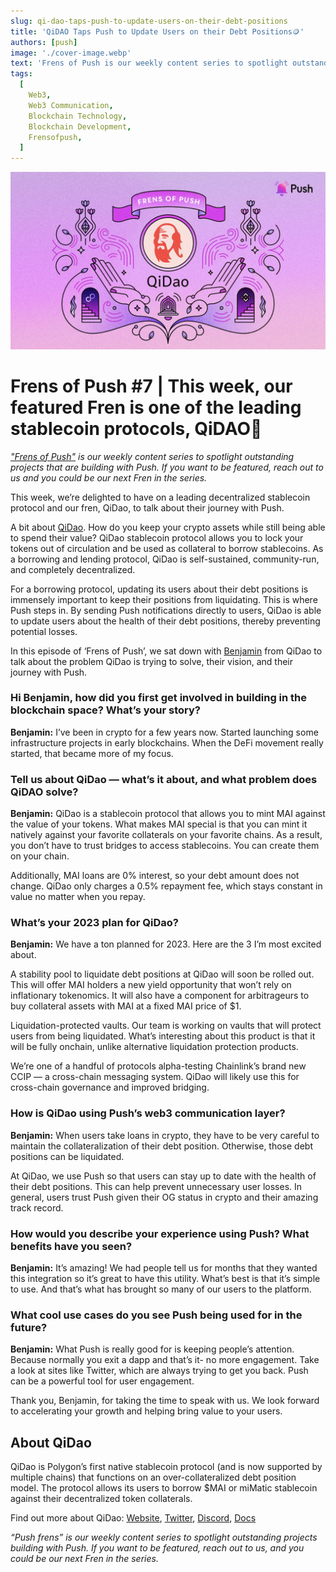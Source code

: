 ```yaml
---
slug: qi-dao-taps-push-to-update-users-on-their-debt-positions
title: 'QiDAO Taps Push to Update Users on their Debt Positions🪙'
authors: [push]
image: './cover-image.webp'
text: 'Frens of Push is our weekly content series to spotlight outstanding projects that are building with Push. If you want to be featured, reach out to us and you could be our next Fren in the series.'
tags:
  [
    Web3,
    Web3 Communication,
    Blockchain Technology,
    Blockchain Development,
    Frensofpush,
  ]
---
```


![Cover image of QiDAO Taps Push to Update Users on their Debt Positions🪙](./cover-image.webp)

<!--truncate-->

<!--customheaderpoint-->

# Frens of Push #7 | This week, our featured Fren is one of the leading stablecoin protocols, QiDAO🎉

<i>
    <a href='https://medium.com/push-protocol/tagged/frensofpush'>"Frens of Push"</a> is our weekly content series to spotlight outstanding projects that are building with Push. If you want to be featured, reach out to us and you could be our next Fren in the series.
</i>

This week, we’re delighted to have on a leading decentralized stablecoin protocol and our fren, QiDao, to talk about their journey with Push.

A bit about [QiDao](https://www.mai.finance/). How do you keep your crypto assets while still being able to spend their value? QiDao stablecoin protocol allows you to lock your tokens out of circulation and be used as collateral to borrow stablecoins. As a borrowing and lending protocol, QiDao is self-sustained, community-run, and completely decentralized.

For a borrowing protocol, updating its users about their debt positions is immensely important to keep their positions from liquidating. This is where Push steps in. By sending Push notifications directly to users, QiDao is able to update users about the health of their debt positions, thereby preventing potential losses.

In this episode of ‘Frens of Push’, we sat down with [Benjamin](https://twitter.com/Benjamin918_) from QiDao to talk about the problem QiDao is trying to solve, their vision, and their journey with Push.

### Hi Benjamin, how did you first get involved in building in the blockchain space? What’s your story?

<b>Benjamin:</b> I’ve been in crypto for a few years now. Started launching some infrastructure projects in early blockchains. When the DeFi movement really started, that became more of my focus.

### Tell us about QiDao — what’s it about, and what problem does QiDAO solve?

<b>Benjamin:</b> QiDao is a stablecoin protocol that allows you to mint MAI against the value of your tokens. What makes MAI special is that you can mint it natively against your favorite collaterals on your favorite chains. As a result, you don’t have to trust bridges to access stablecoins. You can create them on your chain.

Additionally, MAI loans are 0% interest, so your debt amount does not change. QiDao only charges a 0.5% repayment fee, which stays constant in value no matter when you repay.

### What’s your 2023 plan for QiDao?

<b>Benjamin:</b> We have a ton planned for 2023. Here are the 3 I’m most excited about.

A stability pool to liquidate debt positions at QiDao will soon be rolled out. This will offer MAI holders a new yield opportunity that won’t rely on inflationary tokenomics. It will also have a component for arbitrageurs to buy collateral assets with MAI at a fixed MAI price of $1.

Liquidation-protected vaults. Our team is working on vaults that will protect users from being liquidated. What’s interesting about this product is that it will be fully onchain, unlike alternative liquidation protection products.

We’re one of a handful of protocols alpha-testing Chainlink’s brand new CCIP — a cross-chain messaging system. QiDao will likely use this for cross-chain governance and improved bridging.

### How is QiDao using Push’s web3 communication layer?

<b>Benjamin:</b> When users take loans in crypto, they have to be very careful to maintain the collateralization of their debt position. Otherwise, those debt positions can be liquidated.

At QiDao, we use Push so that users can stay up to date with the health of their debt positions. This can help prevent unnecessary user losses. In general, users trust Push given their OG status in crypto and their amazing track record.

### How would you describe your experience using Push? What benefits have you seen?

<b>Benjamin:</b> It’s amazing! We had people tell us for months that they wanted this integration so it’s great to have this utility. What’s best is that it’s simple to use. And that’s what has brought so many of our users to the platform.

### What cool use cases do you see Push being used for in the future?

<b>Benjamin:</b> What Push is really good for is keeping people’s attention. Because normally you exit a dapp and that’s it- no more engagement. Take a look at sites like Twitter, which are always trying to get you back. Push can be a powerful tool for user engagement.

Thank you, Benjamin, for taking the time to speak with us. We look forward to accelerating your growth and helping bring value to your users.

## About QiDao

QiDao is Polygon’s first native stablecoin protocol (and is now supported by multiple chains) that functions on an over-collateralized debt position model. The protocol allows its users to borrow $MAI or miMatic stablecoin against their decentralized token collaterals.

Find out more about QiDao: [Website](https://app.mai.finance/), [Twitter](https://twitter.com/QiDaoProtocol?ref_src=twsrc%5Egoogle%7Ctwcamp%5Eserp%7Ctwgr%5Eauthor), [Discord](https://discord.com/invite/mQq55j65xJ), [Docs](https://docs.mai.finance/introduction-1)

<i>
    “Push frens” is our weekly content series to spotlight outstanding projects building with Push. If you want to be featured, reach out to us, and you could be our next Fren in the series.
</i>
